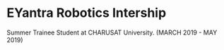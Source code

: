 # EYantra Robotics Intership
Summer Trainee Student at CHARUSAT University. (MARCH 2019 - MAY 2019)

